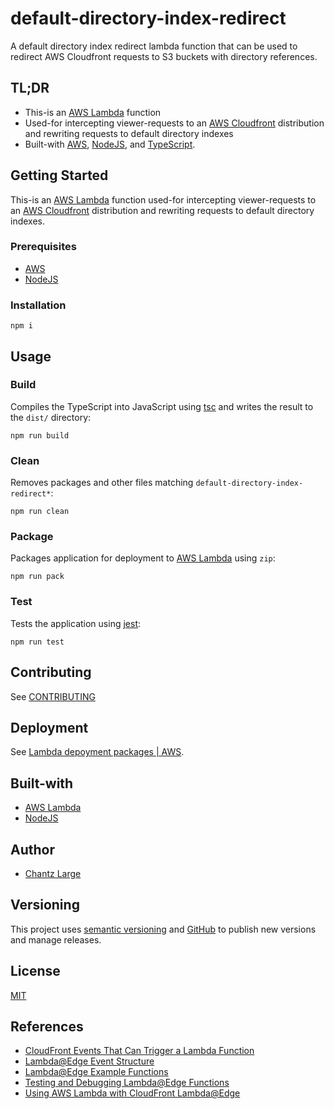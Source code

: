 # default-directory-index-redirect

A default directory index redirect lambda function that can be used to redirect AWS Cloudfront requests to S3 buckets with directory references.

## TL;DR

- This-is an [AWS Lambda](https://aws.amazon.com/lambda/) function
- Used-for intercepting viewer-requests to an [AWS Cloudfront](https://aws.amazon.com/cloudfront/) distribution and rewriting requests to default directory indexes
- Built-with [AWS](https://aws.amazon.com/), [NodeJS](https://nodejs.org/), and [TypeScript](https:typescriptlang.org).

## Getting Started

This-is an [AWS Lambda](https://aws.amazon.com/lambda/) function used-for intercepting viewer-requests to an [AWS Cloudfront](https://aws.amazon.com/cloudfront/) distribution and rewriting requests to default directory indexes.

### Prerequisites

- [AWS](https://aws.amazon.com/)
- [NodeJS](https://nodejs.org/)

### Installation

```shell
npm i
```

## Usage

### Build

Compiles the TypeScript into JavaScript using [tsc](https://www.npmjs.com/package/typescript) and writes the result to the `dist/` directory:

```shell
npm run build
```

### Clean

Removes packages and other files matching `default-directory-index-redirect*`:

```shell
npm run clean
```

### Package

Packages application for deployment to [AWS Lambda](https://aws.amazon.com/lambda/) using `zip`:

```shell
npm run pack
```

### Test

Tests the application using [jest](https://jestjs.io/docs/getting-started):

```shell
npm run test
```

## Contributing

See [CONTRIBUTING](./CONTRIBUTING.md)

## Deployment

See [Lambda depoyment packages | AWS](https://docs.aws.amazon.com/lambda/latest/dg/gettingstarted-package.html).

## Built-with

- [AWS Lambda](https://docs.aws.amazon.com/lambda)
- [NodeJS](https://nodejs.org/en/docs/)

## Author

- [Chantz Large](https://chantzlarge.com)

## Versioning

This project uses [semantic versioning](https://semver.org) and [GitHub](https://docs.github.com/en/repositories/releasing-projects-on-github/managing-releases-in-a-repository) to publish new versions and manage releases.

## License

[MIT](./LICENSE)

## References

- [CloudFront Events That Can Trigger a Lambda Function](https://docs.aws.amazon.com/AmazonCloudFront/latest/DeveloperGuide/lambda-cloudfront-trigger-events.html)
- [Lambda@Edge Event Structure](https://docs.aws.amazon.com/AmazonCloudFront/latest/DeveloperGuide/lambda-event-structure.html)
- [Lambda@Edge Example Functions](https://docs.aws.amazon.com/AmazonCloudFront/latest/DeveloperGuide/lambda-examples.html)
- [Testing and Debugging Lambda@Edge Functions](https://docs.aws.amazon.com/AmazonCloudFront/latest/DeveloperGuide/lambda-edge-testing-debugging.html)
- [Using AWS Lambda with CloudFront Lambda@Edge](https://docs.aws.amazon.com/lambda/latest/dg/lambda-edge.html)
